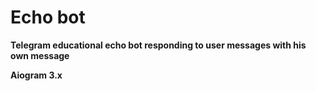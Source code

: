 # Echo bot
<b>Telegram educational echo bot responding to user messages with his own message<b>

<b>Aiogram 3.x<b>